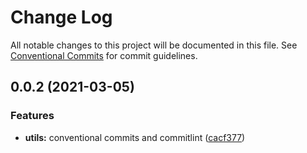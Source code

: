 # Change Log

All notable changes to this project will be documented in this file.
See [Conventional Commits](https://conventionalcommits.org) for commit guidelines.

## 0.0.2 (2021-03-05)


### Features

* **utils:** conventional commits and commitlint ([cacf377](https://github.com/mike-north/js-ts-monorepos/commit/cacf3777af48e6081c3cdc19faa8e674134f3d05))

